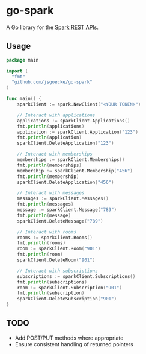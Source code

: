 # go-spark

A [Go](https://golang.org/) library for the [Spark REST APIs](https://developer.ciscospark.com).

## Usage

```go
package main

import (
  "fmt"
  "github.com/jsgoecke/go-spark"
)

func main() {
	sparkClient := spark.NewClient("<YOUR TOKEN>")

	// Interact with applications
	applications := sparkClient.Applications()
	fmt.println(applications)
	application := sparkClient.Application("123")
	fmt.println(application)
	sparkClient.DeleteApplication("123")

	// Interact with memberships
	memberships := sparkClient.Memberships()
	fmt.println(memberships)
	membership := sparkClient.Membership("456")
	fmt.println(membership)
	sparkClient.DeleteApplication("456")

	// Interact with messages
	messages := sparkClient.Messages()
	fmt.println(messages)
	message := sparkClient.Message("789")
	fmt.println(message)
	sparkClient.DeleteMessage("789")

	// Interact with rooms
	rooms := sparkClient.Rooms()
	fmt.println(rooms)
	room := sparkClient.Room("901")
	fmt.println(room)
	sparkClient.DeleteRoom("901")

	// Interact with subscriptions
	subscriptions := sparkClient.Subscriptions()
	fmt.println(subscriptions)
	room := sparkClient.Subscription("901")
	fmt.println(subscription)
	sparkClient.DeleteSubscription("901")
}
```

## TODO

* Add POST/PUT methods where appropriate
* Ensure consistent handling of returned pointers
